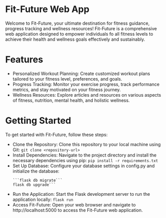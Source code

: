 # Fit-Future Web App

Welcome to Fit-Future, your ultimate destination for fitness guidance, progress tracking and wellness resources! Fit-Future is a comprehensive web application designed to empower individuals fo all fitness levels to achieve their health and wellness goals effectively and sustainably.

# Features

- Personalized Workout Planning: Create customized workout plans tailored to your fitness level, preferences, and goals.
- Progress Tracking: Monitor your exercise progress, track performance metrics, and stay motivated on your fitness journey.
- Wellness Resources: Explore articles and resources on various aspects of fitness, nutrition, mental health, and holistic wellness.

# Getting Started 

To get started with Fit-Future, follow these steps:

- Clone the Repository: Clone this repository to your local machine using Git:
    `git clone <repository-url>`
- Install Dependencies: Navigate to the project directory and install the necessary dependencies using pip:
    `pip install -r requirements.txt`
- Set Up Database: Configure your database settings in config.py and initialize the database:
    ```flask db init
    ```flask db migrate```
    flask db upgrade```
- Run the Application: Start the Flask development server to run the application locally:
    `flask run`
- Access Fit-Future: Open your web browser and navigate to http://localhost:5000 to access the Fit-Future web application.